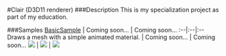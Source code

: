 #Clair (D3D11 renderer)
###Description
This is my specialization project as part of my education.

###Samples
[BasicSample](https://github.com/TomVeltmeijer/D3D11Renderer/blob/master/samples/BasicSample) | Coming soon... | Coming soon...
:--|:--|:--
Draws a mesh with a simple animated material. | Coming soon... | Coming soon...
 ![](https://github.com/TomVeltmeijer/D3D11Renderer/blob/master/samples/BasicSample/screenshot.png) | ![](https://github.com/TomVeltmeijer/D3D11Renderer/blob/master/samples/BasicSample/screenshot.png) | ![](https://github.com/TomVeltmeijer/D3D11Renderer/blob/master/samples/BasicSample/screenshot.png)
